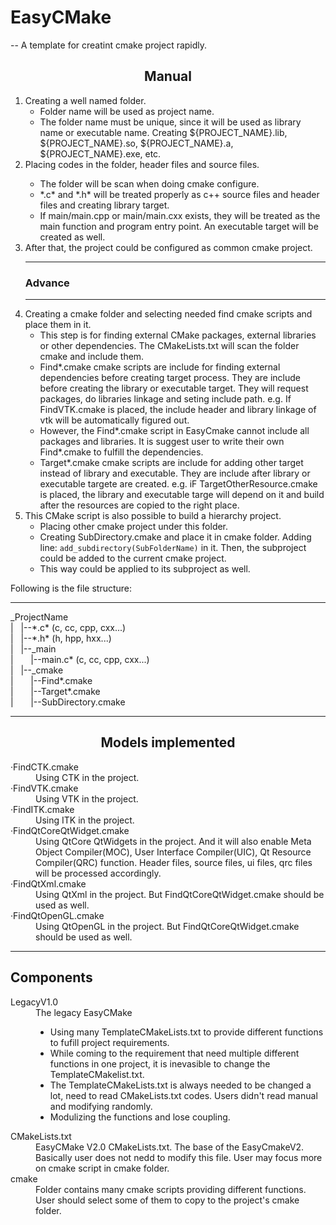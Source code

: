 <html>
<body>
  <h1>EasyCMake</h1>
  <p>-- A template for creatint cmake project rapidly.</p>
  <p>
    <h2 style="text-align: center">Manual</h2>
    <ol>
    <li>Creating a well named folder.
      <ul>
        <li>Folder name will be used as project name. </li>
        <li>The folder name must be unique, since it will be used as library name or executable name.
          Creating ${PROJECT_NAME}.lib, ${PROJECT_NAME}.so, ${PROJECT_NAME}.a, ${PROJECT_NAME}.exe, etc.
        </li>
      </ul>
    </li>
    <li>Placing codes in the folder, header files and source files.</li>
        <ul>
          <li>The folder will be scan when doing cmake configure.</li>
          <li>*.c* and *.h* will be treated properly as c++ source files and header files and creating library target.</li>
          <li>If main/main.cpp or main/main.cxx exists, they will be treated as the main function and program 
            entry point. An executable target will be created as well.
          </li>
        </ul>
    <li>After that, the project could be configured as common cmake project. </li>
    <hr><h3>Advance</h3><hr>
    <li>Creating a cmake folder and selecting needed find cmake scripts and place them in it.
        <ul>
          <li>This step is for finding external CMake packages, external libraries or other dependencies.
            The CMakeLists.txt will scan the folder cmake and include them.</li>
          <li>Find*.cmake cmake scripts are include for finding external dependencies before creating 
            target process. They are include before creating the library or executable target. 
            They will request packages, do libraries linkage and seting include path.
            e.g. If FindVTK.cmake is placed, the include header and library linkage of vtk will 
            be automatically figured out.
          </li>
          <li>However, the Find*.cmake script in EasyCmake cannot include all packages and libraries.
            It is suggest user to write their own Find*.cmake to fulfill the dependencies. 
          </li>
          <li>Target*.cmake cmake scripts are include for adding other target instead of library
              and executable. They are include after library or executable targete are created. 
              e.g. iF TargetOtherResource.cmake is placed, the library and executable targe will 
              depend on it and build after the resources are copied to the right place. 
          </li>
        </ul>
        <li>This CMake script is also possible to build a hierarchy project. 
          <ul>
            <li>Placing other cmake project under this folder. </li>
            <li>Creating SubDirectory.cmake and place it in cmake folder. 
              Adding line: <code>add_subdirectory(SubFolderName)</code> in it.
              Then, the subproject could be added to the current cmake project. 
            </li>
              <li>This way could be applied to its subproject as well. </li>
          </ul>
        </li>
    </ol>
    Following is the file structure: <br>
    <hr>
    _ProjectName <br>
    |&nbsp;&nbsp;&nbsp;|--*.c* (c, cc, cpp, cxx...)<br>
    |&nbsp;&nbsp;&nbsp;|--*.h* (h, hpp, hxx...)<br>
    |&nbsp;&nbsp;&nbsp;|--_main<br>
    |&nbsp;&nbsp;&nbsp;&nbsp;&nbsp;&nbsp;&nbsp;|--main.c* (c, cc, cpp, cxx...)<br>
    |&nbsp;&nbsp;&nbsp;|--_cmake<br>
    |&nbsp;&nbsp;&nbsp;&nbsp;&nbsp;&nbsp;&nbsp;|--Find*.cmake<br>
    |&nbsp;&nbsp;&nbsp;&nbsp;&nbsp;&nbsp;&nbsp;|--Target*.cmake<br>
    |&nbsp;&nbsp;&nbsp;&nbsp;&nbsp;&nbsp;&nbsp;|--SubDirectory.cmake<br>
    <hr>
    <h2 style="text-align: center">Models implemented</h2> 
    <dl>
      <dt>&middot;FindCTK.cmake</dt>
        <dd>Using CTK in the project. </dd>
      <dt>&middot;FindVTK.cmake</dt>
        <dd>Using VTK in the project. </dd>
      <dt>&middot;FindITK.cmake</dt>
        <dd>Using ITK in the project. </dd>
      <dt>&middot;FindQtCoreQtWidget.cmake</dt>
        <dd>Using QtCore QtWidgets in the project. And it will also enable 
          Meta Object Compiler(MOC), User Interface Compiler(UIC), Qt Resource Compiler(QRC)
          function. Header files, source files, ui files, qrc files will be processed accordingly.
        </dd>
      <dt>&middot;FindQtXml.cmake</dt>
        <dd>Using QtXml in the project. But FindQtCoreQtWidget.cmake should be used as well. </dd>
      <dt>&middot;FindQtOpenGL.cmake</dt>
        <dd>Using QtOpenGL in the project. But FindQtCoreQtWidget.cmake should be used as well. </dd>
    </dl>
  </p>
  <hr>
  <h2>Components</h2>
  <dl>
    <dt>LegacyV1.0</dt>
      <dd>The legacy EasyCMake
        <ul>
          <li>Using many TemplateCMakeLists.txt to provide different functions to
              fufill project requirements.</li>
          <li>While coming to the requirement that need multiple different
              functions in one project, it is inevasible to change the
              TemplateCMakelist.txt.</li>
          <li>The TemplateCMakeLists.txt is always needed to be changed a lot, need
              to read CMakeLists.txt codes. Users didn't read manual and modifying
              randomly.</li>
          <li>Modulizing the functions and lose coupling.</li>
        </ul>
      <dt>CMakeLists.txt
        <dd>EasyCMake V2.0 CMakeLists.txt. The base of the EasyCmakeV2. Basically user does not nedd 
          to modify this file. User may focus more on cmake script in cmake folder. 
        </dd>
      </dt>
      <dt>cmake
        <dd>Folder contains many cmake scripts providing different functions. User should select some of them to copy to the project's 
          cmake folder.
        </dd>
      </dt>
      </dd>
  </dl>
  </h2>
</body>
</html>